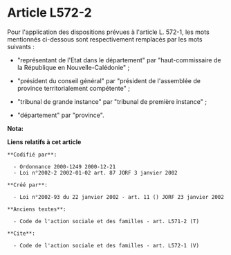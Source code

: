 # Article L572-2

Pour l'application des dispositions prévues à l'article L. 572-1, les mots mentionnés ci-dessous sont respectivement
remplacés par les mots suivants :

- "représentant de l'Etat dans le département" par "haut-commissaire de la République en Nouvelle-Calédonie" ;

- "président du conseil général" par "président de l'assemblée de province territorialement compétente" ;

- "tribunal de grande instance" par "tribunal de première instance" ;

- "département" par "province".

**Nota:**



**Liens relatifs à cet article**

	**Codifié par**:

	  - Ordonnance 2000-1249 2000-12-21
	  - Loi n°2002-2 2002-01-02 art. 87 JORF 3 janvier 2002

	**Créé par**:

	  - Loi n°2002-93 du 22 janvier 2002 - art. 11 () JORF 23 janvier 2002

	**Anciens textes**:

	  - Code de l'action sociale et des familles - art. L571-2 (T)

	**Cite**:

	  - Code de l'action sociale et des familles - art. L572-1 (V)
